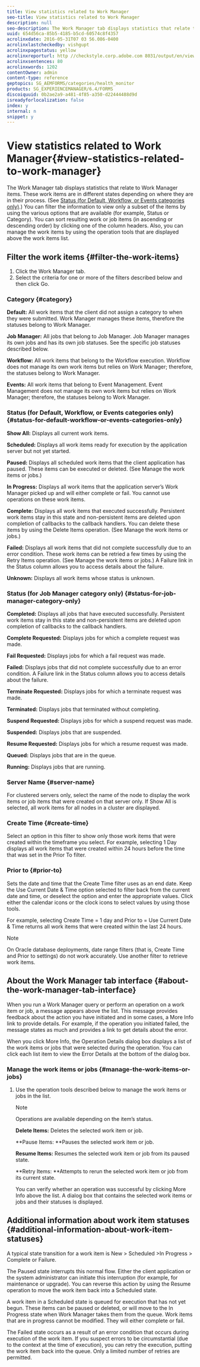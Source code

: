 ```yaml
---
title: View statistics related to Work Manager
seo-title: View statistics related to Work Manager
description: null
seo-description: The Work Manager tab displays statistics that relate to Work Manager items. Learn how you can view and filter the work items.
uuid: 654d56ca-85b5-4185-b5cd-60574c8f4357
acrolinxdate: 2016-05-31T07 03 56.086-0400
acrolinxlastcheckedby: vishgupt
acrolinxpagestatus: yellow
acrolinxreporturl: http //checkstyle.corp.adobe.com 8031/output/en/view_statistics_related_manager_admin_5e12de0b318c6865_2387_report.xml
acrolinxsentences: 80
acrolinxwords: 1202
contentOwner: admin
content-type: reference
geptopics: SG_AEMFORMS/categories/health_monitor
products: SG_EXPERIENCEMANAGER/6.4/FORMS
discoiquuid: 0b2ae2a9-a481-4f85-a350-d22444488d9d
isreadyforlocalization: false
index: y
internal: n
snippet: y
---
```


# View statistics related to Work Manager{#view-statistics-related-to-work-manager}

The Work Manager tab displays statistics that relate to Work Manager items. These work items are in different states depending on where they are in their process. (See [Status (for Default, Workflow, or Events categories only)](view-statistics-related-manager#status_for_default_workflow_or_events_categories_only).) You can filter the information to view only a subset of the items by using the various options that are available (for example, Status or Category). You can sort resulting work or job items (in ascending or descending order) by clicking one of the column headers. Also, you can manage the work items by using the operation tools that are displayed above the work items list.

## Filter the work items {#filter-the-work-items}

1. Click the Work Manager tab.
1. Select the criteria for one or more of the filters described below and then click Go.

### Category {#category}

**Default:** All work items that the client did not assign a category to when they were submitted. Work Manager manages these items, therefore the statuses belong to Work Manager.

**Job Manager:** All jobs that belong to Job Manager. Job Manager manages its own jobs and has its own job statuses. See the specific job statuses described below.

**Workflow:** All work items that belong to the Workflow execution. Workflow does not manage its own work items but relies on Work Manager; therefore, the statuses belong to Work Manager.

**Events:** All work items that belong to Event Management. Event Management does not manage its own work items but relies on Work Manager; therefore, the statuses belong to Work Manager.

### Status (for Default, Workflow, or Events categories only) {#status-for-default-workflow-or-events-categories-only}

**Show All:** Displays all current work items.

**Scheduled:** Displays all work items ready for execution by the application server but not yet started.

**Paused:** Displays all scheduled work items that the client application has paused. These items can be executed or deleted. (See Manage the work items or jobs.)

**In Progress:** Displays all work items that the application server’s Work Manager picked up and will either complete or fail. You cannot use operations on these work items.

**Complete:** Displays all work items that executed successfully. Persistent work items stay in this state and non-persistent items are deleted upon completion of callbacks to the callback handlers. You can delete these items by using the Delete Items operation. (See Manage the work items or jobs.)

**Failed:** Displays all work items that did not complete successfully due to an error condition. These work items can be retried a few times by using the Retry Items operation. (See Manage the work items or jobs.) A Failure link in the Status column allows you to access details about the failure.

**Unknown:** Displays all work items whose status is unknown.

### Status (for Job Manager category only) {#status-for-job-manager-category-only}

**Completed:** Displays all jobs that have executed successfully. Persistent work items stay in this state and non-persistent items are deleted upon completion of callbacks to the callback handlers.

**Complete Requested:** Displays jobs for which a complete request was made.

**Fail Requested:** Displays jobs for which a fail request was made.

**Failed:** Displays jobs that did not complete successfully due to an error condition. A Failure link in the Status column allows you to access details about the failure.

**Terminate Requested:** Displays jobs for which a terminate request was made.

**Terminated:** Displays jobs that terminated without completing.

**Suspend Requested:** Displays jobs for which a suspend request was made.

**Suspended:** Displays jobs that are suspended.

**Resume Requested:** Displays jobs for which a resume request was made.

**Queued:** Displays jobs that are in the queue.

**Running:** Displays jobs that are running.

### Server Name {#server-name}

For clustered servers only, select the name of the node to display the work items or job items that were created on that server only. If Show All is selected, all work items for all nodes in a cluster are displayed.

### Create Time {#create-time}

Select an option in this filter to show only those work items that were created within the timeframe you select. For example, selecting 1 Day displays all work items that were created within 24 hours before the time that was set in the Prior To filter.

### Prior to {#prior-to}

Sets the date and time that the Create Time filter uses as an end date. Keep the Use Current Date & Time option selected to filter back from the current date and time, or deselect the option and enter the appropriate values. Click either the calendar icons or the clock icons to select values by using those tools.

For example, selecting Create Time = 1 day and Prior to = Use Current Date & Time returns all work items that were created within the last 24 hours.

<!--
Comment Type: remark
Last Modified By:
Last Modified Date:
<p>Bug 2285833:</p>
-->

>[!NOTE]
>
>On Oracle database deployments, date range filters (that is, Create Time and Prior to settings) do not work accurately. Use another filter to retrieve work items.

## About the Work Manager tab interface {#about-the-work-manager-tab-interface}

When you run a Work Manager query or perform an operation on a work item or job, a message appears above the list. This message provides feedback about the action you have initiated and in some cases, a More Info link to provide details. For example, if the operation you initiated failed, the message states as much and provides a link to get details about the error.

When you click More Info, the Operation Details dialog box displays a list of the work items or jobs that were selected during the operation. You can click each list item to view the Error Details at the bottom of the dialog box.

### Manage the work items or jobs {#manage-the-work-items-or-jobs}

1. Use the operation tools described below to manage the work items or jobs in the list.

   >[!NOTE]
   >
   >Operations are available depending on the item’s status.

   **Delete Items:** Deletes the selected work item or job.

   **Pause Items: **Pauses the selected work item or job.

   **Resume Items:** Resumes the selected work item or job from its paused state.

   **Retry Items: **Attempts to rerun the selected work item or job from its current state.

   You can verify whether an operation was successful by clicking More Info above the list. A dialog box that contains the selected work items or jobs and their statuses is displayed.

## Additional information about work item statuses {#additional-information-about-work-item-statuses}

A typical state transition for a work item is New &gt; Scheduled &gt;In Progress &gt; Complete or Failure.

The Paused state interrupts this normal flow. Either the client application or the system administrator can initiate this interruption (for example, for maintenance or upgrade). You can reverse this action by using the Resume operation to move the work item back into a Scheduled state.

A work item in a Scheduled state is queued for execution that has not yet begun. These items can be paused or deleted, or will move to the In Progress state when Work Manager takes them from the queue. Work items that are in progress cannot be modified. They will either complete or fail.

The Failed state occurs as a result of an error condition that occurs during execution of the work item. If you suspect errors to be circumstantial (due to the context at the time of execution), you can retry the execution, putting the work item back into the queue. Only a limited number of retries are permitted.
